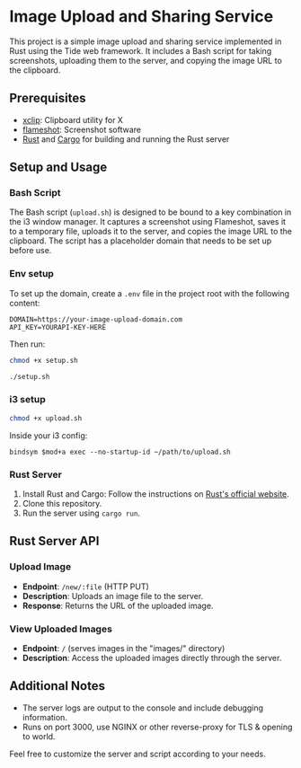 # Image Upload and Sharing Service

This project is a simple image upload and sharing service implemented in Rust using the Tide web framework. It includes a Bash script for taking screenshots, uploading them to the server, and copying the image URL to the clipboard.

## Prerequisites
- [xclip](https://github.com/astrand/xclip): Clipboard utility for X
- [flameshot](https://github.com/flameshot-org/flameshot): Screenshot software
- [Rust](https://www.rust-lang.org/) and [Cargo](https://doc.rust-lang.org/cargo/) for building and running the Rust server

## Setup and Usage

### Bash Script
The Bash script (`upload.sh`) is designed to be bound to a key combination in the i3 window manager. It captures a screenshot using Flameshot, saves it to a temporary file, uploads it to the server, and copies the image URL to the clipboard. The script has a placeholder domain that needs to be set up before use.

### Env setup
To set up the domain, create a `.env` file in the project root with the following content:

```dotenv
DOMAIN=https://your-image-upload-domain.com
API_KEY=YOURAPI-KEY-HERE
```
Then run:
```bash
chmod +x setup.sh
```
```bash
./setup.sh
```

### i3 setup
```bash
chmod +x upload.sh
```
Inside your i3 config:
```
bindsym $mod+a exec --no-startup-id ~/path/to/upload.sh
```


### Rust Server
1. Install Rust and Cargo: Follow the instructions on [Rust's official website](https://www.rust-lang.org/).
2. Clone this repository.
4. Run the server using `cargo run`.

## Rust Server API

### Upload Image
- **Endpoint**: `/new/:file` (HTTP PUT)
- **Description**: Uploads an image file to the server.
- **Response**: Returns the URL of the uploaded image.

### View Uploaded Images
- **Endpoint**: `/` (serves images in the "images/" directory)
- **Description**: Access the uploaded images directly through the server.

## Additional Notes
- The server logs are output to the console and include debugging information.
- Runs on port 3000, use NGINX or other reverse-proxy for TLS & opening to world.

Feel free to customize the server and script according to your needs.
